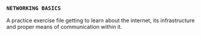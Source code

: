 ### `NETWORKING BASICS`
A practice exercise file getting to learn about the internet, its infrastructure and proper means of communication within it.
